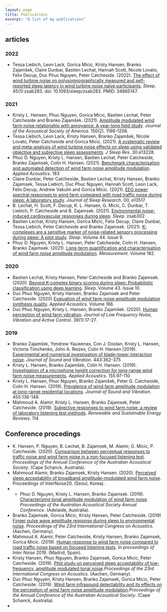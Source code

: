 ```yaml
---
layout: page
title: Publications
excerpt: "A list of my publications"
---
```


## articles
### 2022

* Tessa Liebich, Leon Lack, Gorica Micic, Kristy Hansen, Branko Zajamšek, Claire Dunbar, Bastien Lechat, Hannah Scott, Nicole Lovato, Felix Decup, Duc Phuc Nguyen, Peter Catcheside. (2022). [The effect of wind turbine noise on polysomnographically measured and self-reported sleep latency in wind turbine noise naïve participants](http://dx.doi.org/10.1093/sleep/zsab283). *Sleep*. 45(1):zsab283. doi: 10.1093/sleep/zsab283. PMID: 34865147.

### 2021

* Kristy L. Hansen, Phuc Nguyen, Gorica Micic, Bastien Lechat, Peter Catcheside and Branko Zajamšek. (2021). [Amplitude modulated wind farm noise relationship with annoyance: A year-long field study](http://dx.doi.org/10.1121/10.0005849). *Journal of the Acoustical Society of America*. 150(2). 1198-1208. 
* Tessa Liebich, Leon Lack, Kristy Hansen, Branko Zajamšek, Nicole Lovato, Peter Catcheside and Gorica Micic. (2021). [A systematic review and meta-analysis of wind turbine noise effects on sleep using validated objective and subjective sleep assessments](http://dx.doi.org/10.1111/jsr.13228).  *J Sleep Res*. 30:e13228.
* Phuc D. Nguyen, Kristy L. Hansen, Bastien Lechat, Peter Catcheside, Branko Zajamsek, Colin H. Hansen. (2021). [Benchmark characterisation and automated detection of wind farm noise amplitude modulation](http://dx.doi.org/10.1016/j.apacoust.2021.108286). *Applied Acoustics*. 183
* Claire Dunbar, Peter Catcheside, Bastien Lechat, Kristy Hansen, Branko Zajamsek, Tessa Liebich, Duc Phuc Nguyen, Hannah Scott, Leon Lack, Felix Decup, Andrew Vakulin and Gorica Micic. (2021). [EEG power spectral responses to wind farm compared with road traffic noise during sleep: A laboratory study](http://dx.doi.org/10.1111/jsr.13517). *Journal of Sleep Research*. 00, e13517.
* B. Lechat, H. Scott, F. Decup, K. L. Hansen, G. Micic, C. Dunbar, T. Liebich, P. Catcheside and B. Zajamsek. (2021). [Environmental noise-induced cardiovascular responses during sleep](http://dx.doi.org/10.1093/sleep/zsab302). *Sleep*. zsab302
* Bastien Lechat, Kristy Hansen, Gorica Micic, Felix Decup, Claire Dunbar, Tessa Liebich, Peter Catcheside and Branko Zajamsek. (2021). [K-complexes are a sensitive marker of noise-related sensory processing during sleep: A pilot study](http://dx.doi.org/10.1093/sleep/zsab065). *Sleep*. Volume 44. Issue 9. 
* Phuc D. Nguyen, Kristy L. Hansen, Peter Catcheside, Colin H. Hansen, Branko Zajamsek. (2021). [Long-term quantification and characterisation of wind farm noise amplitude modulation](http://dx.doi.org/10.1016/j.measurement.2021.109678). *Measurement*. Volume 182.

### 2020
* Bastien Lechat, Kristy Hansen, Peter Catcheside and Branko Zajamsek. (2020). [Beyond K-complex binary scoring during sleep: Probabilistic classification using deep learning](http://dx.doi.org/10.1093/sleep/zsaa077). *Sleep*. Volume 43. Issue 10.
* Duc Phuc Nguyen, Kristy Hansen, Branko Zajamsek and Peter Catcheside. (2020) [Evaluation of wind farm noise amplitude modulation synthesis quality](http://dx.doi.org/10.1016/j.apacoust.2020.107349). *Applied Acoustics*.  Volume 166.
* Duc Phuc Nguyen, Kristy L. Hansen, Branko Zajamšek. (2020). [Human perception of wind farm vibration](http://dx.doi.org/10.1177/1461348419837115). *Journal of Low Frequency Noise, Vibration and Active Control*. 39(1):17-27.


### 2019
* Branko Zajamšek, Yendrew Yauwenas, Con J. Doolan, Kristy L. Hansen, Victoria Timchenko, John A. Reizes, Colin H. Hansen (2019). [Experimental and numerical investigation of blade-tower interaction noise](http://dx.doi.org/10.1016/j.jsv.2018.11.048). *Journal of Sound and Vibration*. 443:362-375
* Kristy L. Hansen, Branko Zajamšek, Colin H. Hansen. (2019). [Investigation of a microphone height correction for long-range wind farm noise measurements](https://doi.org/10.1016/j.apacoust.2019.05.015). *Applied Acoustics*. 155:97-110
* Kristy L. Hansen, Phuc Nguyen, Branko Zajamšek, Peter G. Catcheside, Colin H. Hansen. (2019). [Prevalence of wind farm amplitude modulation at long-range residential locations](https://doi.org/10.1016/j.jsv.2019.05.008). *Journal of Sound and Vibration*. 455:136-149.
* Mahmoud A. Alamir, Kristy L. Hansen, Branko Zajamsek, Peter Catcheside. (2019). [Subjective responses to wind farm noise: a review of laboratory listening test methods](https://doi.org/10.1016/j.rser.2019.109317). *Renewable and Sustainable Energy Reviews*. 114

## Conference procedings 

* K. Hansen, P. Nguyen, B. Lechat, B. Zajamsek, M. Alamir, G. Micic, P. Catcheside. (2020). [Comparison between perceptual responses to traffic noise and wind farm noise in a non-focused listening test](https://www.acoustics.asn.au/conference_proceedings/AAS2019/papers/p66.pdf). *Proceedings of the Annual Conference of the Australian Acoustical Society*. (Cape Schanck, Australia).
* Mahmoud Alamir, Branko Zajamsek, Kristy Hansen. (2020). [Perceived sleep acceptability of broadband amplitude-modulated wind farm noise](https://www.ingentaconnect.com/contentone/ince/incecp/2020/00000261/00000004/art00021). Proceedings of InterNoise20. (Seoul, Korea). 
* * Phuc D. Nguyen, Kristy L. Hansen, Branko Zajamsek. (2019). [Characterizing tonal amplitude modulation of wind farm noise](https://researchnow-admin.flinders.edu.au/ws/portalfiles/portal/20095773/p101.pdf). *Proceedings of the Australian Acoustical Society Annual Conference*. (Adelaide, Australia). 
* Branko Zajamsek, Gorica Micic, Kristy Hansen, Peter Catcheside. (2019) [Finger pulse wave amplitude response during sleep to environmental noise](http://publications.rwth-aachen.de/record/769615). *Proceedings of the 23rd International Congress on Acoustics*. (Aachen, Germany).
* Mahmoud A. Alamir, Peter Catcheside, Kristy Hansen, Branko Zajamsek, Gorica Micic. (2019). [Human response to wind farm noise compared to road traffic noise based on focused listening tests](https://researchnow-admin.flinders.edu.au/ws/portalfiles/portal/36254501/1552.pdf). *In proceedings of Inter Noise 2019*. (Madrid, Spain).
* Kristy Hansen, Phuc Nguyen, Branko Zajamsek, Gorica Micic, Peter Catcheside. (2019). [Pilot study on perceived sleep acceptability of low-frequency, amplitude modulated tonal noise](http://publications.rwth-aachen.de/record/769610).*Proceedings of the 23rd International Congress on Acoustics*. (Aachen, Germany).
* Duc Phuc Nguyen, Kristy Hansen, Branko Zajamsek, Gorica Micic, Peter Catcheside. (2019). [Wind farm infrasound detectability and its effects on the perception of wind farm noise amplitude modulation](https://www.acoustics.asn.au/conference_proceedings/AAS2019/papers/p80.pdf).*Proceedings of the Annual Conference of the Australian Acoustical Society*. (Cape Schanck, Australia).
* 
